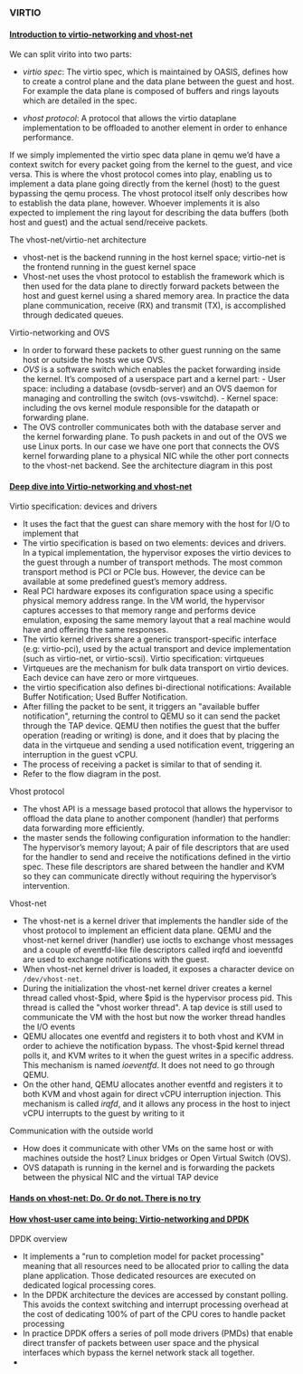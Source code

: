 ### VIRTIO
#### [Introduction to virtio-networking and vhost-net](https://www.redhat.com/en/blog/introduction-virtio-networking-and-vhost-net)
We can split virito into two parts:
  - _virtio spec_: The virtio spec, which is maintained by OASIS, defines how to create a control plane and the data plane between the guest and host. For example the data plane is composed of buffers and rings layouts which are detailed in the spec.

  - _vhost protocol_: A protocol that allows the virtio dataplane implementation to be offloaded to another element in order to enhance performance.

If we simply implemented the virtio spec data plane in qemu we’d have a context switch for every packet going from the kernel to the guest, and vice versa. This is where the vhost protocol comes into play, enabling us to implement a data plane going directly from the kernel (host) to the guest bypassing the qemu process. The vhost protocol itself only describes how to establish the data plane, however. Whoever implements it is also expected to implement the ring layout for describing the data buffers (both host and guest) and the actual send/receive packets.  

The vhost-net/virtio-net architecture
  - vhost-net is the backend running in the host kernel space; virtio-net is the frontend running in the guest kernel space
  - Vhost-net uses the vhost protocol to establish the framework which is then used for the data plane to directly forward packets between the host and guest kernel using a shared memory area. In practice the data plane communication, receive (RX) and transmit (TX), is accomplished through dedicated queues.

Virtio-networking and OVS
   - In order to forward these packets to other guest running on the same host or outside the hosts we use OVS.
   - _OVS_ is a software switch which enables the packet forwarding inside the kernel. It’s composed of a userspace part and a kernel part:
    - User space: including a database (ovsdb-server) and an OVS daemon for managing and controlling the switch (ovs-vswitchd).
    - Kernel space: including the ovs kernel module responsible for the datapath or forwarding plane.
   - The OVS controller communicates both with the database server and the kernel forwarding plane. To push packets in and out of the OVS we use Linux ports. In our case we have one port that connects the OVS kernel forwarding plane to a physical NIC while the other port connects to the vhost-net backend. See the architecture diagram in this post

#### [Deep dive into Virtio-networking and vhost-net](https://www.redhat.com/en/blog/deep-dive-virtio-networking-and-vhost-net)
Virtio specification: devices and drivers
  - It uses the fact that the guest can share memory with the host for I/O to implement that
  - The virtio specification is based on two elements: devices and drivers. In a typical implementation, the hypervisor exposes the virtio devices to the guest through a number of transport methods. The most common transport method is PCI or PCIe bus. However, the device can be available at some predefined guest’s memory address.
  - Real PCI hardware exposes its configuration space using a specific physical memory address range. In the VM world, the hypervisor captures accesses to that memory range and performs device emulation, exposing the same memory layout that a real machine would have and offering the same responses.
  - The virtio kernel drivers share a generic transport-specific interface (e.g: virtio-pci), used by the actual transport and device implementation (such as virtio-net, or virtio-scsi).
Virtio specification: virtqueues
  - Virtqueues are the mechanism for bulk data transport on virtio devices. Each device can have zero or more virtqueues.
  - the virtio specification also defines bi-directional notifications: Available Buffer Notification; Used Buffer Notification.
  - After filling the packet to be sent, it triggers an "available buffer notification", returning the control to QEMU so it can send the packet through the TAP device.  QEMU then notifies the guest that the buffer operation (reading or writing) is done, and it does that by placing the data in the virtqueue and sending a used notification event, triggering an interruption in the guest vCPU.
  - The process of receiving a packet is similar to that of sending it.
  - Refer to the flow diagram in the post.

Vhost protocol
  - The vhost API is a message based protocol that allows the hypervisor to offload the data plane to another component (handler) that performs data forwarding more efficiently.
  - the master sends the following configuration information to the handler: The hypervisor’s memory layout; A pair of file descriptors that are used for the handler to send and receive the notifications defined in the virtio spec. These file descriptors are shared between the handler and KVM so they can communicate directly without requiring the hypervisor’s intervention.

Vhost-net
  - The vhost-net is a kernel driver that implements the handler side of the vhost protocol to implement an efficient data plane. QEMU and the vhost-net kernel driver (handler) use ioctls to exchange vhost messages and a couple of eventfd-like file descriptors called irqfd and ioeventfd are used to exchange notifications with the guest.
  - When vhost-net kernel driver is loaded, it exposes a character device on `/dev/vhost-net`.
  - During the initialization the vhost-net kernel driver creates a kernel thread called vhost-$pid, where $pid is the hypervisor process pid. This thread is called the "vhost worker thread". A tap device is still used to communicate the VM with the host but now the worker thread handles the I/O events
  - QEMU allocates one eventfd and registers it to both vhost and KVM in order to achieve the notification bypass. The vhost-$pid kernel thread polls it, and KVM writes to it when the guest writes in a specific address. This mechanism is named _ioeventfd_. It does not need to go through QEMU.
  - On the other hand, QEMU allocates another eventfd and registers it to both KVM and vhost again for direct vCPU interruption injection. This mechanism is called _irqfd_, and it allows any process in the host to inject vCPU interrupts to the guest by writing to it

Communication with the outside world
  - How does it communicate with other VMs on the same host or with machines outside the host? Linux bridges or Open Virtual Switch (OVS).
  - OVS datapath is running in the kernel and is forwarding the packets between the physical NIC and the virtual TAP device


#### [Hands on vhost-net: Do. Or do not. There is no try](https://www.redhat.com/en/blog/hands-vhost-net-do-or-do-not-there-no-try)


#### [How vhost-user came into being: Virtio-networking and DPDK](https://www.redhat.com/en/blog/how-vhost-user-came-being-virtio-networking-and-dpdk)
DPDK overview
  - It implements a "run to completion model for packet processing" meaning that all resources need to be allocated prior to calling the data plane application. Those dedicated resources are executed on dedicated logical processing cores.
  - In the DPDK architecture the devices are accessed by constant polling. This avoids the context switching and interrupt processing overhead at the cost of dedicating 100% of part of the CPU cores to handle packet processing
  - In practice DPDK offers a series of poll mode drivers (PMDs) that enable direct transfer of packets between user space and the physical interfaces which bypass the kernel network stack all together.
  -
